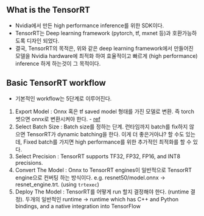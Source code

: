 ## What is the TensorRT
- Nvidia에서 만든 high performance inference를 위한 SDK이다. 
- TensorRT는 Deep learning framework (pytorch, tf, mxnet 등)과 호환가능하도록 디자인 되었다.
- 결국, TensorRT의 목적은, 위와 같은 deep learning framework에서 만들어진 모델을 Nvidia hardware에 최적화 하여 효율적이고 빠르게 (high performance) inference 하게 하는것이 그 목적이다.


## Basic TensorRT workflow
- 기본적인 workflow는 5단계로 이루어진다. 
1. Export Model : Onnx 혹은 tf saved model 형태를 가진 모델로 변환. 즉 torch 썻으면 onnx로 변환시켜야 한다. - [ref](https://docs.nvidia.com/deeplearning/tensorrt/quick-start-guide/index.html#save-model)
2. Select Batch Size : Batch size를 정하는 단계. 런타임까지 batch를 fix하지 않으면 TensorRT가 dynamic batching을 한다. 이게 더 좋은거아냐? 할 수도 있는데, Fixed batch를 가지면 high performance를 위한 추가적인 최적화를 할 수 있다. 
3. Select Precision : TensorRT supports TF32, FP32, FP16, and INT8 precisions.
4. Convert The Model : Onnx to TensorRT engines이 일반적으로 TensorRT engine으로 컨버팅 하는 방식이다. e.g. resnet50/model.onnx -> resnet_engine.trt. (using `trtexec`)
5. Deploy The Model : TensorRT를 어떻게 run 할지 결정해야 한다. (runtime 결정). 두개의 일반적인 runtime ->  runtime which has C++ and Python bindings, and a native integration into TensorFlow